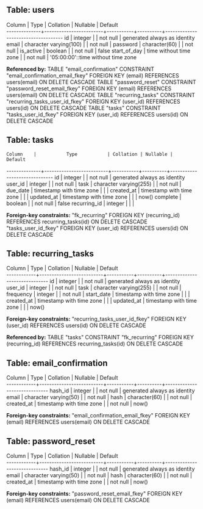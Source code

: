 ## Table: users

 Column       |          Type          | Collation | Nullable |              Default               
--------------+------------------------+-----------+----------+------------------------------------
 id           | integer                |           | not null | generated always as identity
 email        | character varying(100) |           | not null | 
 password     | character(60)          |           | not null | 
 is_active    | boolean                |           | not null | false
 start_of_day | time without time zone |           | not null | '05:00:00'::time without time zone

**Referenced by:**
    TABLE "email_confirmation" CONSTRAINT "email_confirmation_email_fkey" FOREIGN KEY (email) REFERENCES users(email) ON DELETE CASCADE
    TABLE "password_reset" CONSTRAINT "password_reset_email_fkey" FOREIGN KEY (email) REFERENCES users(email) ON DELETE CASCADE
    TABLE "recurring_tasks" CONSTRAINT "recurring_tasks_user_id_fkey" FOREIGN KEY (user_id) REFERENCES users(id) ON DELETE CASCADE
    TABLE "tasks" CONSTRAINT "tasks_user_id_fkey" FOREIGN KEY (user_id) REFERENCES users(id) ON DELETE CASCADE

## Table: tasks


    Column    |           Type           | Collation | Nullable |           Default            
--------------+--------------------------+-----------+----------+------------------------------
 id           | integer                  |           | not null | generated always as identity
 user_id      | integer                  |           | not null | 
 task         | character varying(255)   |           | not null | 
 due_date     | timestamp with time zone |           |          | 
 created_at   | timestamp with time zone |           |          | 
 updated_at   | timestamp with time zone |           |          | now()
 complete     | boolean                  |           | not null | false
 recurring_id | integer                  |           |          | 

 **Foreign-key constraints:**
    "fk_recurring" FOREIGN KEY (recurring_id) REFERENCES recurring_tasks(id) ON DELETE CASCADE
    "tasks_user_id_fkey" FOREIGN KEY (user_id) REFERENCES users(id) ON DELETE CASCADE


## Table: recurring_tasks

   Column   |           Type           | Collation | Nullable |           Default            
------------+--------------------------+-----------+----------+------------------------------
 id         | integer                  |           | not null | generated always as identity
 user_id    | integer                  |           | not null | 
 task       | character varying(255)   |           | not null | 
 frequency  | integer                  |           | not null | 
 start_date | timestamp with time zone |           |          | 
 created_at | timestamp with time zone |           |          | 
 updated_at | timestamp with time zone |           |          | now()

**Foreign-key constraints:**
    "recurring_tasks_user_id_fkey" FOREIGN KEY (user_id) REFERENCES users(id) ON DELETE CASCADE

**Referenced by:**
    TABLE "tasks" CONSTRAINT "fk_recurring" FOREIGN KEY (recurring_id) REFERENCES recurring_tasks(id) ON DELETE CASCADE


## Table: email_confirmation

   Column   |           Type           | Collation | Nullable |           Default            
------------+--------------------------+-----------+----------+------------------------------
 hash_id    | integer                  |           | not null | generated always as identity
 email      | character varying(50)    |           | not null | 
 hash       | character(60)            |           | not null | 
 created_at | timestamp with time zone |           | not null | now()

 **Foreign-key constraints:**
    "email_confirmation_email_fkey" FOREIGN KEY (email) REFERENCES users(email) ON DELETE CASCADE


## Table: password_reset

   Column   |           Type           | Collation | Nullable |           Default            
------------+--------------------------+-----------+----------+------------------------------
 hash_id    | integer                  |           | not null | generated always as identity
 email      | character varying(50)    |           | not null | 
 hash       | character(60)            |           | not null | 
 created_at | timestamp with time zone |           | not null | now()

**Foreign-key constraints:**
    "password_reset_email_fkey" FOREIGN KEY (email) REFERENCES users(email) ON DELETE CASCADE